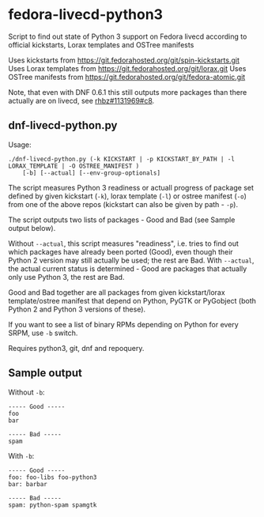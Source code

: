 fedora-livecd-python3
=====================

Script to find out state of Python 3 support on Fedora livecd according to official kickstarts,
Lorax templates and OSTree manifests

Uses kickstarts from https://git.fedorahosted.org/git/spin-kickstarts.git
Uses Lorax templates from https://git.fedorahosted.org/git/lorax.git
Uses OSTree manifests from https://git.fedorahosted.org/git/fedora-atomic.git

Note, that even with DNF 0.6.1 this still outputs more packages than there actually are on
livecd, see [rhbz#1131969#c8](https://bugzilla.redhat.com/show_bug.cgi?id=1131969#c8).

dnf-livecd-python.py
--------------------

Usage:

```
./dnf-livecd-python.py (-k KICKSTART | -p KICKSTART_BY_PATH | -l LORAX_TEMPLATE | -O OSTREE_MANIFEST )
	[-b] [--actual] [--env-group-optionals]
```

The script measures Python 3 readiness or actuall progress of package set defined by given
kickstart (`-k`), lorax template (`-l`) or ostree manifest (`-o`) from one of the above repos
(kickstart can also be given by path - `-p`).

The script outputs two lists of packages - Good and Bad (see Sample output below).

Without `--actual`, this script measures "readiness", i.e. tries to find out which packages
have already been ported (Good), even though their Python 2 version may still actually be
used; the rest are Bad. With `--actual`, the actual current status is determined - Good
are packages that actually only use Python 3, the rest are Bad.

Good and Bad together are all packages from given kickstart/lorax template/ostree manifest
that depend on Python, PyGTK or PyGobject (both Python 2 and Python 3 versions of these).

If you want to see a list of binary RPMs depending on Python for every SRPM, use `-b` switch.

Requires python3, git, dnf  and repoquery.

Sample output
-------------

Without `-b`:

```
----- Good -----
foo
bar

----- Bad -----
spam
```

With `-b`:

```
----- Good -----
foo: foo-libs foo-python3
bar: barbar

----- Bad -----
spam: python-spam spamgtk
```
